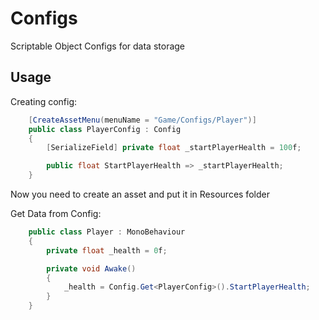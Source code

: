 # Configs
Scriptable Object Configs for data storage

## Usage

Creating config:

```csharp
	[CreateAssetMenu(menuName = "Game/Configs/Player")]
	public class PlayerConfig : Config
	{
		[SerializeField] private float _startPlayerHealth = 100f;

		public float StartPlayerHealth => _startPlayerHealth;
	}
```

Now you need to create an asset and put it in Resources folder

Get Data from Config:

```csharp
	public class Player : MonoBehaviour
	{
		private float _health = 0f;

		private void Awake()
		{
			_health = Config.Get<PlayerConfig>().StartPlayerHealth;
		}
	}
```
